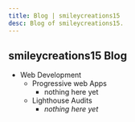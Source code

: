 ```yaml
---
title: Blog | smileycreations15
desc: Blog of smileycreations15.
---
```


## smileycreations15 Blog
+ Web Development
  + Progressive web Apps
    + nothing here yet
  + Lighthouse Audits
    + _nothing here yet_
